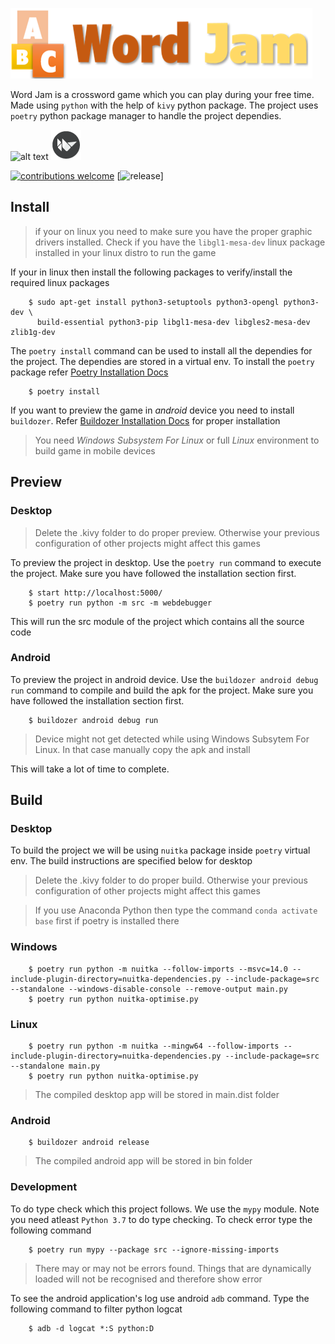 ![alt text](res/banner.png "Word Jam Official Repo")

Word Jam is a crossword game which you can play during your free time. Made using `python`
with the help of `kivy` python package.
The project uses `poetry` python package manager to handle the project dependies.

![alt text](https://www.python.org/static/community_logos/python-powered-w-100x40.png "Python")
![alt text](https://raw.githubusercontent.com/kivy/kivy/master/kivy/data/logo/kivy-icon-48.png "Kivy")

[![contributions welcome](https://img.shields.io/badge/contributions-welcome-brightgreen.svg?style=flat)](https://github.com/dwyl/esta/issues)
[![release](https://img.shields.io/github/v/release/aswinmurali-io/word-jam)]

## Install

> if your on linux you need to make sure you have the proper graphic drivers installed. Check if you have the `libgl1-mesa-dev` linux package installed in your linux distro to run the game

If your in linux then install the following packages to verify/install the required linux packages

```shell
    $ sudo apt-get install python3-setuptools python3-opengl python3-dev \
      build-essential python3-pip libgl1-mesa-dev libgles2-mesa-dev zlib1g-dev
```

The `poetry install` command can be used to install all the dependies for the project.
The dependies are stored in a virtual env. To install the `poetry` package refer [Poetry Installation Docs](https://python-poetry.org/docs/#installation)

```shell
    $ poetry install
```

If you want to preview the game in *android* device you need to install `buildozer`.
Refer [Buildozer Installation Docs](https://buildozer.readthedocs.io/en/latest/installation.html) for proper installation

> You need *Windows Subsystem For Linux* or full *Linux* environment to build game in mobile devices

## Preview

### Desktop

> Delete the .kivy folder to do proper preview. Otherwise your previous configuration of other projects might affect this games

To preview the project in desktop. Use the `poetry run` command to execute the
project. Make sure you have followed the installation section first.

```shell
    $ start http://localhost:5000/
    $ poetry run python -m src -m webdebugger
```

This will run the src module of the project which contains all the source code

### Android

To preview the project in android device. Use the `buildozer android debug run` command to
compile and build the apk for the project. Make sure you have followed the installation section first.

```shell
    $ buildozer android debug run
```

> Device might not get detected while using Windows Subsytem For Linux. In that case manually copy the apk and install

This will take a lot of time to complete.

## Build

### Desktop

To build the project we will be using `nuitka` package inside `poetry` virtual env.
The build instructions are specified below for desktop

> Delete the .kivy folder to do proper build. Otherwise your previous configuration of other projects might affect this games

> If you use Anaconda Python then type the command `conda activate base` first if poetry is installed there

### Windows
```shell
    $ poetry run python -m nuitka --follow-imports --msvc=14.0 --include-plugin-directory=nuitka-dependencies.py --include-package=src --standalone --windows-disable-console --remove-output main.py
    $ poetry run python nuitka-optimise.py
```

### Linux
```shell
    $ poetry run python -m nuitka --mingw64 --follow-imports --include-plugin-directory=nuitka-dependencies.py --include-package=src --standalone main.py
    $ poetry run python nuitka-optimise.py
```

> The compiled desktop app will be stored in main.dist folder

### Android
```shell
    $ buildozer android release
```

> The compiled android app will be stored in bin folder

### Development

To do type check which this project follows. We use the `mypy` module. Note you need atleast `Python 3.7`
to do type checking. To check error type the following command

```shell
    $ poetry run mypy --package src --ignore-missing-imports
```

> There may or may not be errors found. Things that are dynamically loaded will not be recognised and therefore show error

To see the android application's log use android `adb` command. Type the following command to filter python logcat

```shell
    $ adb -d logcat *:S python:D
```
